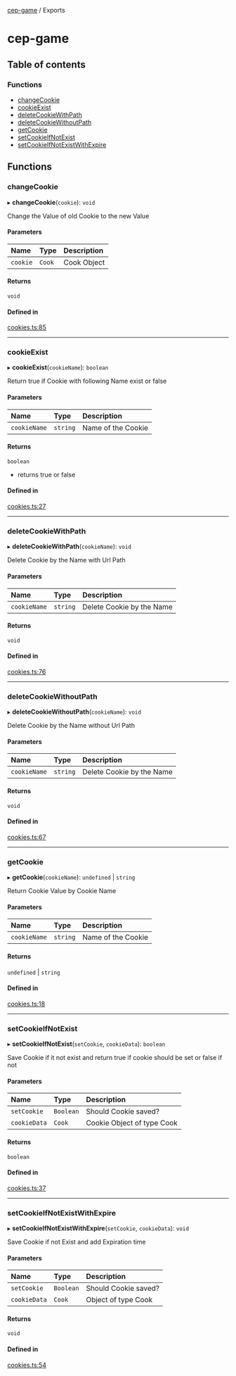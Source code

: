 [cep-game](README.md) / Exports

# cep-game

## Table of contents

### Functions

- [changeCookie](modules.md#changecookie)
- [cookieExist](modules.md#cookieexist)
- [deleteCookieWithPath](modules.md#deletecookiewithpath)
- [deleteCookieWithoutPath](modules.md#deletecookiewithoutpath)
- [getCookie](modules.md#getcookie)
- [setCookieIfNotExist](modules.md#setcookieifnotexist)
- [setCookieIfNotExistWithExpire](modules.md#setcookieifnotexistwithexpire)

## Functions

### changeCookie

▸ **changeCookie**(`cookie`): `void`

Change the Value of old Cookie to the new Value

#### Parameters

| Name | Type | Description |
| :------ | :------ | :------ |
| `cookie` | `Cook` | Cook Object |

#### Returns

`void`

#### Defined in

[cookies.ts:85](https://github.com/CEP-Gruppe-2/cep-game/blob/6270a8b/src/functions/cookies.ts#L85)

___

### cookieExist

▸ **cookieExist**(`cookieName`): `boolean`

Return true if Cookie with following Name exist or false

#### Parameters

| Name | Type | Description |
| :------ | :------ | :------ |
| `cookieName` | `string` | Name of the Cookie |

#### Returns

`boolean`

- returns true or false

#### Defined in

[cookies.ts:27](https://github.com/CEP-Gruppe-2/cep-game/blob/6270a8b/src/functions/cookies.ts#L27)

___

### deleteCookieWithPath

▸ **deleteCookieWithPath**(`cookieName`): `void`

Delete Cookie by the Name with Url Path

#### Parameters

| Name | Type | Description |
| :------ | :------ | :------ |
| `cookieName` | `string` | Delete Cookie by the Name |

#### Returns

`void`

#### Defined in

[cookies.ts:76](https://github.com/CEP-Gruppe-2/cep-game/blob/6270a8b/src/functions/cookies.ts#L76)

___

### deleteCookieWithoutPath

▸ **deleteCookieWithoutPath**(`cookieName`): `void`

Delete Cookie by the Name without Url Path

#### Parameters

| Name | Type | Description |
| :------ | :------ | :------ |
| `cookieName` | `string` | Delete Cookie by the Name |

#### Returns

`void`

#### Defined in

[cookies.ts:67](https://github.com/CEP-Gruppe-2/cep-game/blob/6270a8b/src/functions/cookies.ts#L67)

___

### getCookie

▸ **getCookie**(`cookieName`): `undefined` \| `string`

Return Cookie Value by Cookie Name

#### Parameters

| Name | Type | Description |
| :------ | :------ | :------ |
| `cookieName` | `string` | Name of the Cookie |

#### Returns

`undefined` \| `string`

#### Defined in

[cookies.ts:18](https://github.com/CEP-Gruppe-2/cep-game/blob/6270a8b/src/functions/cookies.ts#L18)

___

### setCookieIfNotExist

▸ **setCookieIfNotExist**(`setCookie`, `cookieData`): `boolean`

Save Cookie if it not exist and return true if cookie should be set or false if not

#### Parameters

| Name | Type | Description |
| :------ | :------ | :------ |
| `setCookie` | `Boolean` | Should Cookie saved? |
| `cookieData` | `Cook` | Cookie Object of type Cook |

#### Returns

`boolean`

#### Defined in

[cookies.ts:37](https://github.com/CEP-Gruppe-2/cep-game/blob/6270a8b/src/functions/cookies.ts#L37)

___

### setCookieIfNotExistWithExpire

▸ **setCookieIfNotExistWithExpire**(`setCookie`, `cookieData`): `void`

Save Cookie if not Exist and add Expiration time

#### Parameters

| Name | Type | Description |
| :------ | :------ | :------ |
| `setCookie` | `Boolean` | Should Cookie saved? |
| `cookieData` | `Cook` | Object of type Cook |

#### Returns

`void`

#### Defined in

[cookies.ts:54](https://github.com/CEP-Gruppe-2/cep-game/blob/6270a8b/src/functions/cookies.ts#L54)
